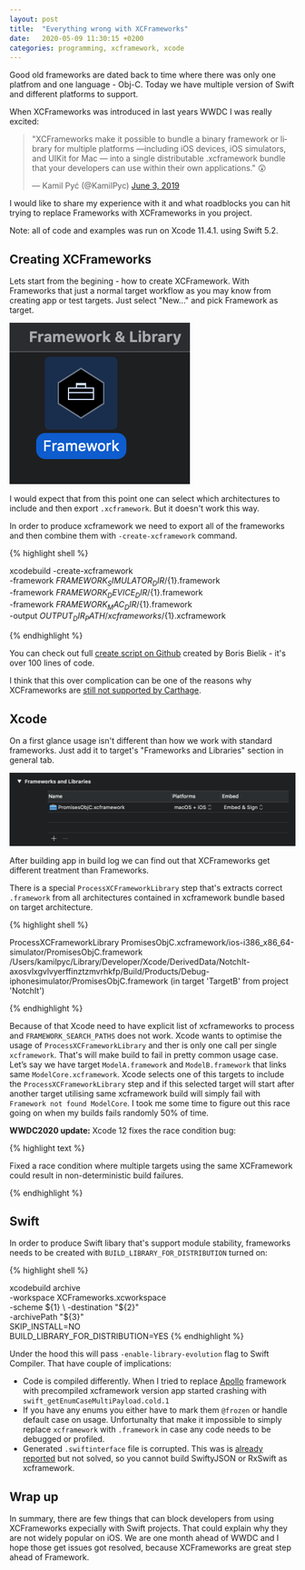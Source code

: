 ```yaml
---
layout: post
title:  "Everything wrong with XCFrameworks"
date:   2020-05-09 11:30:15 +0200
categories: programming, xcframework, xcode
---
```

Good old frameworks are dated back to time where there was only one platfrom and one language - Obj-C. Today we have multiple version of Swift and different platforms to support. 

When XCFrameworks was introduced in last years WWDC I was really excited:

<blockquote class="twitter-tweet"><p lang="en" dir="ltr">&quot;XCFrameworks make it possible to bundle a binary framework or library for multiple platforms —including iOS devices, iOS simulators, and UIKit for Mac — into a single distributable .xcframework bundle that your developers can use within their own applications.&quot; 😲</p>&mdash; Kamil Pyć (@KamilPyc) <a href="https://twitter.com/KamilPyc/status/1135628413279100929?ref_src=twsrc%5Etfw">June 3, 2019</a></blockquote> <script async src="https://platform.twitter.com/widgets.js" charset="utf-8"></script>

I would like to share my experience with it and what roadblocks you can hit trying to replace Frameworks with XCFrameworks in you project. 

Note: all of code and examples was run on Xcode 11.4.1. using Swift 5.2.

## Creating XCFrameworks

Lets start from the begining - how to create XCFramework. With Frameworks that just a normal target workflow as you may know from creating app or test targets. Just select "New..." and pick Framework as target.

![Framework in Xcode](/assets/images/framework_creation_xcode.png)

I would expect that from this point one can select which architectures to include and then export `.xcframework`. But it doesn't work this way. 

In order to produce xcframework we need to export all of the frameworks and then combine them with `-create-xcframework` command.

{% highlight shell %}

 xcodebuild -create-xcframework \
            -framework ${FRAMEWORK_SIMULATOR_DIR}/${1}.framework \
            -framework ${FRAMEWORK_DEVICE_DIR}/${1}.framework \
            -framework ${FRAMEWORK_MAC_DIR}/${1}.framework \
            -output ${OUTPUT_DIR_PATH}/xcframeworks/${1}.xcframework

{% endhighlight %}

You can check out full [create script on Github](https://github.com/bielikb/xcframeworks/blob/master/scripts/create_xcframeworks_catalina.sh) created by Boris Bielik - it's over 100 lines of code. 

I think that this over complication can be one of the reasons why XCFrameworks are [still not supported by Carthage](https://github.com/Carthage/Carthage/pull/2801).
	
## Xcode

On a first glance usage isn't different than how we work with standard frameworks. Just add it to target's "Frameworks and Libraries" section in general tab.
	
![Framework in Xcode](/assets/images/xcframework-general-tab.png)

After building app in build log we can find out that XCFrameworks get different treatment than Frameworks. 

There is a special `ProcessXCFrameworkLibrary` step that's extracts correct `.framework` from all architectures contained in xcframework bundle based on target architecture. 

{% highlight shell %}

ProcessXCFrameworkLibrary PromisesObjC.xcframework/ios-i386_x86_64-simulator/PromisesObjC.framework /Users/kamilpyc/Library/Developer/Xcode/DerivedData/NotchIt-axosvlxgvlvyerffinztzmvrhkfp/Build/Products/Debug-iphonesimulator/PromisesObjC.framework (in target 'TargetB' from project 'NotchIt')

{% endhighlight %}

Because of that Xcode need to have explicit list of xcframeworks to process and `FRAMEWORK_SEARCH_PATHS` does not work.
Xcode wants to optimise the usage of `ProcessXCFrameworkLibrary` and ther is only one call per single `xcframework`. That's will make build to fail in pretty common usage case.
Let’s say we have target `ModelA.framework` and `ModelB.framework` that links same `ModelCore.xcframework`. Xcode selects one of this targets to include the `ProcessXCFrameworkLibrary` step and if this selected target will start after another target utilising same xcframework build will simply fail with `Framework not found ModelCore`. I took me some time to figure out this race going on when my builds fails randomly 50% of time.
	
**WWDC2020 update:**
Xcode 12 fixes the race condition bug: 

{% highlight text %}

Fixed a race condition where multiple targets using the same XCFramework could result in non-deterministic build failures.
	
{% endhighlight %}

## Swift
In order to produce Swift libary that's support module stability, frameworks needs to be created with `BUILD_LIBRARY_FOR_DISTRIBUTION` turned on: 

{% highlight shell %}

xcodebuild archive \
    -workspace XCFrameworks.xcworkspace \
    -scheme ${1} \
    -destination "${2}" \
    -archivePath "${3}" \
    SKIP_INSTALL=NO \
    BUILD_LIBRARY_FOR_DISTRIBUTION=YES
{% endhighlight %}


Under the hood this will pass `-enable-library-evolution` flag to Swift Compiler. That have couple of implications:
* Code is compiled differently. When I tried to replace [Apollo](https://github.com/apollographql/apollo-ios) framework with precompiled xcframework version app started crashing with `swift_getEnumCaseMultiPayload.cold.1`
* If you have any enums you either have to mark them `@frozen` or handle default case on usage. Unfortunalty that make it impossible to simply replace `xcframework` with `.framework` in case any code needs to be debugged or profiled.
* Generated `.swiftinterface` file is corrupted. This was is [already reported](https://forums.swift.org/t/generated-swiftinterface-has-wrong-content/28543/3) but not solved, so you cannot build SwiftyJSON or RxSwift as xcframework.

## Wrap up
In summary, there are few things that can block developers from using XCFrameworks expecially with Swift projects. That could explain why they are not widely popular on iOS. We are one month ahead of WWDC and I hope those get issues got resolved, because XCFrameworks are great step ahead of Framework.
